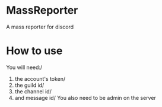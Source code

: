 # MassReporter
A mass reporter for discord

# How to use
You will need:/
1.  the account's token/
2.  the guild id/
3.  the channel id/
4.  and message id/
You also need to be admin on the server
